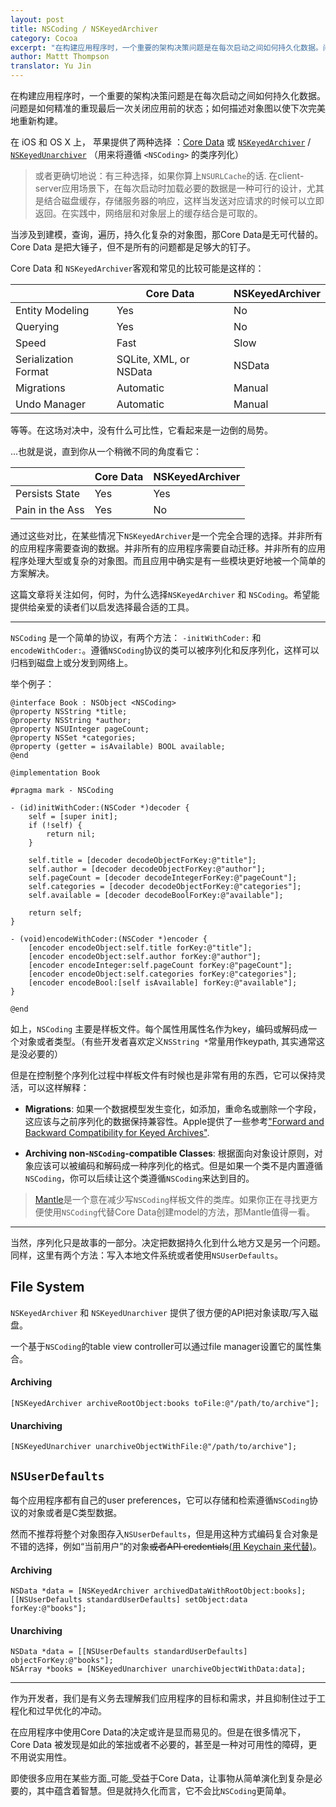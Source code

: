 ```yaml
---
layout: post
title: NSCoding / NSKeyedArchiver
category: Cocoa
excerpt: "在构建应用程序时，一个重要的架构决策问题是在每次启动之间如何持久化数据。问题是如何精准的重现最后一次关闭应用前的状态；如何描述对象图以使下次完美地重新构建。"
author: Mattt Thompson
translator: Yu Jin
---
```


在构建应用程序时，一个重要的架构决策问题是在每次启动之间如何持久化数据。问题是如何精准的重现最后一次关闭应用前的状态；如何描述对象图以使下次完美地重新构建。

在 iOS 和 OS X 上， 苹果提供了两种选择 ：[Core Data][1] 或 [`NSKeyedArchiver`][2] / [`NSKeyedUnarchiver`][3] （用来将遵循 `<NSCoding>` 的类序列化）

> 或者更确切地说：有三种选择，如果你算上`NSURLCache`的话. 在client-server应用场景下，在每次启动时加载必要的数据是一种可行的设计，尤其是结合磁盘缓存，存储服务器的响应，这样当发送对应请求的时候可以立即返回。在实践中，网络层和对象层上的缓存结合是可取的。

当涉及到建模，查询，遍历，持久化复杂的对象图，那Core Data是无可代替的。Core Data 是把大锤子，但不是所有的问题都是足够大的钉子。

Core Data 和 `NSKeyedArchiver`客观和常见的比较可能是这样的：

<table id="figure-1" class="core-data-versus-nskeyedarchiver">
  <thead>
    <tr>
      <th></th>
      <th>Core Data</th>
      <th>NSKeyedArchiver</th>
    </tr>
  </thead>
  <tbody>
    <tr>
      <td>Entity Modeling</td>
      <td>Yes</td>
      <td>No</td>
    </tr>
    <tr>
      <td>Querying</td>
      <td>Yes</td>
      <td>No</td>
    </tr>
    <tr>
      <td>Speed</td>
      <td>Fast</td>
      <td>Slow</td>
    </tr>
    <tr>
      <td>Serialization Format</td>
      <td>SQLite, XML, or NSData</td>
      <td>NSData</td>
    </tr>
    <tr>
      <td>Migrations</td>
      <td>Automatic</td>
      <td>Manual</td>
    </tr>
    <tr>
      <td>Undo Manager</td>
      <td>Automatic</td>
      <td>Manual</td>
    </tr>
  </tbody>
</table>


等等。在这场对决中，没有什么可比性，它看起来是一边倒的局势。

...也就是说，直到你从一个稍微不同的角度看它：

<table id="figure-2" class="core-data-versus-nskeyedarchiver">
  <thead>
    <tr>
      <th></th>
      <th>Core Data</th>
      <th>NSKeyedArchiver</th>
    </tr>
  </thead>
  <tbody>
    <tr>
      <td>Persists State</td>
      <td>Yes</td>
      <td>Yes</td>
    </tr>
    <tr>
      <td>Pain in the Ass</td>
      <td>Yes</td>
      <td>No</td>
    </tr>
  </tbody>
</table>


通过这些对比，在某些情况下`NSKeyedArchiver`是一个完全合理的选择。并非所有的应用程序需要查询的数据。并非所有的应用程序需要自动迁移。并非所有的应用程序处理大型或复杂的对象图。而且应用中确实是有一些模块更好地被一个简单的方案解决。

这篇文章将关注如何，何时，为什么选择`NSKeyedArchiver` 和 `NSCoding`。希望能提供给亲爱的读者们以启发选择最合适的工具。

---

`NSCoding` 是一个简单的协议，有两个方法： `-initWithCoder:` 和 `encodeWithCoder:`。遵循`NSCoding`协议的类可以被序列化和反序列化，这样可以归档到磁盘上或分发到网络上。

举个例子：

~~~{objective-c}
@interface Book : NSObject <NSCoding>
@property NSString *title;
@property NSString *author;
@property NSUInteger pageCount;
@property NSSet *categories;
@property (getter = isAvailable) BOOL available;
@end

@implementation Book

#pragma mark - NSCoding

- (id)initWithCoder:(NSCoder *)decoder {
    self = [super init];
    if (!self) {
        return nil;
    }

    self.title = [decoder decodeObjectForKey:@"title"];
    self.author = [decoder decodeObjectForKey:@"author"];
    self.pageCount = [decoder decodeIntegerForKey:@"pageCount"];
    self.categories = [decoder decodeObjectForKey:@"categories"];
    self.available = [decoder decodeBoolForKey:@"available"];

    return self;
}

- (void)encodeWithCoder:(NSCoder *)encoder {
    [encoder encodeObject:self.title forKey:@"title"];
    [encoder encodeObject:self.author forKey:@"author"];
    [encoder encodeInteger:self.pageCount forKey:@"pageCount"];
    [encoder encodeObject:self.categories forKey:@"categories"];
    [encoder encodeBool:[self isAvailable] forKey:@"available"];
}

@end
~~~

如上，`NSCoding` 主要是样板文件。每个属性用属性名作为key，编码或解码成一个对象或者类型。（有些开发者喜欢定义`NSString *`常量用作keypath, 其实通常这是没必要的）

但是在控制整个序列化过程中样板文件有时候也是非常有用的东西，它可以保持灵活，可以这样解释：

- **Migrations**: 如果一个数据模型发生变化，如添加，重命名或删除一个字段，这应该与之前序列化的数据保持兼容性。Apple提供了一些参考["Forward and Backward Compatibility for Keyed Archives"](https://developer.apple.com/library/mac/#documentation/Cocoa/Conceptual/Archiving/Articles/compatibility.html#//apple_ref/doc/uid/20001055-BCICFFGE).

- **Archiving non-`NSCoding`-compatible Classes**: 根据面向对象设计原则，对象应该可以被编码和解码成一种序列化的格式。但是如果一个类不是内置遵循`NSCoding`，你可以后续让这个类遵循`NSCoding`来达到目的。

> [Mantle](https://github.com/github/Mantle)是一个意在减少写`NSCoding`样板文件的类库。如果你正在寻找更方便使用`NSCoding`代替Core Data创建model的方法，那Mantle值得一看。

---

当然，序列化只是故事的一部分。决定把数据持久化到什么地方又是另一个问题。同样，这里有两个方法：写入本地文件系统或者使用`NSUserDefaults`。

## File System

`NSKeyedArchiver` 和 `NSKeyedUnarchiver` 提供了很方便的API把对象读取/写入磁盘。

 一个基于`NSCoding`的table view controller可以通过file manager设置它的属性集合。

#### Archiving

~~~{objective-c}
[NSKeyedArchiver archiveRootObject:books toFile:@"/path/to/archive"];
~~~

#### Unarchiving

~~~{objective-c}
[NSKeyedUnarchiver unarchiveObjectWithFile:@"/path/to/archive"];
~~~

## `NSUserDefaults`

每个应用程序都有自己的user preferences，它可以存储和检索遵循`NSCoding`协议的对象或者是C类型数据。

然而不推荐将整个对象图存入`NSUserDefaults`，但是用这种方式编码复合对象是不错的选择，例如“当前用户”的对象<del>或者API credentials</del><ins>(用 <a href="https://developer.apple.com/library/mac/#documentation/security/Conceptual/keychainServConcepts/iPhoneTasks/iPhoneTasks.html">Keychain</a> 来代替)</ins>。

#### Archiving

~~~{objective-c}
NSData *data = [NSKeyedArchiver archivedDataWithRootObject:books];
[[NSUserDefaults standardUserDefaults] setObject:data forKey:@"books"];
~~~

#### Unarchiving

~~~{objective-c}
NSData *data = [[NSUserDefaults standardUserDefaults] objectForKey:@"books"];
NSArray *books = [NSKeyedUnarchiver unarchiveObjectWithData:data];
~~~

---

作为开发者，我们是有义务去理解我们应用程序的目标和需求，并且抑制住过于工程化和过早优化的冲动。

在应用程序中使用Core Data的决定或许是显而易见的。但是在很多情况下，Core Data 被发现是如此的笨拙或者不必要的，甚至是一种对可用性的障碍，更不用说实用性。

即使很多应用在某些方面_可能_受益于Core Data，让事物从简单演化到复杂是必要的，其中蕴含着智慧。但是就持久化而言，它不会比`NSCoding`更简单。

[1]: http://developer.apple.com/library/mac/#documentation/cocoa/Conceptual/CoreData/cdProgrammingGuide.html
[2]: http://developer.apple.com/library/ios/#Documentation/Cocoa/Reference/Foundation/Classes/NSKeyedArchiver_Class/Reference/Reference.html
[3]: http://developer.apple.com/library/ios/#documentation/Cocoa/Reference/Foundation/Classes/NSKeyedUnarchiver_Class/Reference/Reference.html
